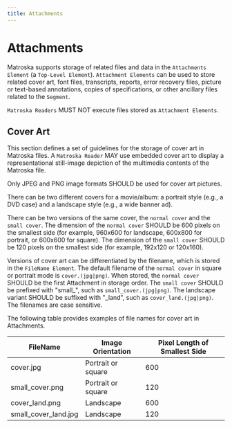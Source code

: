 ```yaml
---
title: Attachments
---
```


# Attachments

Matroska supports storage of related files and data in the `Attachments Element` (a `Top-Level Element`). `Attachment Elements` can be used to store related cover art, font files, transcripts, reports, error recovery files, picture or text-based annotations, copies of specifications, or other ancillary files related to the `Segment`.

`Matroska Readers` MUST NOT execute files stored as `Attachment Elements`.

## Cover Art

This section defines a set of guidelines for the storage of cover art in Matroska files. A `Matroska Reader` MAY use embedded cover art to display a representational still-image depiction of the multimedia contents of the Matroska file.

Only JPEG and PNG image formats SHOULD be used for cover art pictures.  

There can be two different covers for a movie/album: a portrait style (e.g., a DVD case) and a landscape style (e.g., a wide banner ad).

There can be two versions of the same cover, the `normal cover` and the `small cover`. The dimension of the `normal cover` SHOULD be 600 pixels on the smallest side (for example, 960x600 for landscape, 600x800 for portrait, or 600x600 for square). The dimension of the `small cover` SHOULD be 120 pixels on the smallest side (for example, 192x120 or 120x160).

Versions of cover art can be differentiated by the filename, which is stored in the `FileName Element`. The default filename of the `normal cover` in square or portrait mode is `cover.(jpg|png)`. When stored, the `normal cover` SHOULD be the first Attachment in storage order. The `small cover` SHOULD be prefixed with "small_", such as `small_cover.(jpg|png)`. The landscape variant SHOULD be suffixed with "\_land", such as `cover_land.(jpg|png)`. The filenames are case sensitive.

The following table provides examples of file names for cover art in Attachments.

| FileName             | Image Orientation  | Pixel Length of Smallest Side |
|----------------------|--------------------|-------------------------------|
| cover.jpg            | Portrait or square | 600                           |
| small_cover.png      | Portrait or square | 120                           |
| cover_land.png       | Landscape          | 600                           |
| small_cover_land.jpg | Landscape          | 120                           |
